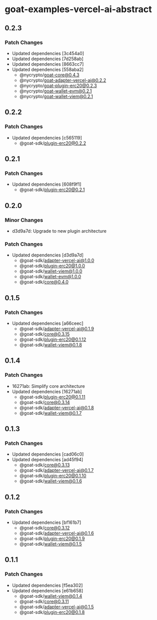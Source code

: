 # goat-examples-vercel-ai-abstract

## 0.2.3

### Patch Changes

- Updated dependencies [3c454a0]
- Updated dependencies [7d258ab]
- Updated dependencies [8663cc7]
- Updated dependencies [558aba2]
  - @nycrypto/goat-core@0.4.3
  - @nycrypto/goat-adapter-vercel-ai@0.2.2
  - @nycrypto/goat-plugin-erc20@0.2.3
  - @nycrypto/goat-wallet-evm@0.2.1
  - @nycrypto/goat-wallet-viem@0.2.1

## 0.2.2

### Patch Changes

- Updated dependencies [c565119]
  - @goat-sdk/plugin-erc20@0.2.2

## 0.2.1

### Patch Changes

- Updated dependencies [608f9f1]
  - @goat-sdk/plugin-erc20@0.2.1

## 0.2.0

### Minor Changes

- d3d9a7d: Upgrade to new plugin architecture

### Patch Changes

- Updated dependencies [d3d9a7d]
  - @goat-sdk/adapter-vercel-ai@1.0.0
  - @goat-sdk/plugin-erc20@1.0.0
  - @goat-sdk/wallet-viem@1.0.0
  - @goat-sdk/wallet-evm@1.0.0
  - @goat-sdk/core@0.4.0

## 0.1.5

### Patch Changes

- Updated dependencies [a66ceec]
  - @goat-sdk/adapter-vercel-ai@0.1.9
  - @goat-sdk/core@0.3.15
  - @goat-sdk/plugin-erc20@0.1.12
  - @goat-sdk/wallet-viem@0.1.8

## 0.1.4

### Patch Changes

- 16271ab: Simplify core architecture
- Updated dependencies [16271ab]
  - @goat-sdk/plugin-erc20@0.1.11
  - @goat-sdk/core@0.3.14
  - @goat-sdk/adapter-vercel-ai@0.1.8
  - @goat-sdk/wallet-viem@0.1.7

## 0.1.3

### Patch Changes

- Updated dependencies [cad06c0]
- Updated dependencies [ad45f94]
  - @goat-sdk/core@0.3.13
  - @goat-sdk/adapter-vercel-ai@0.1.7
  - @goat-sdk/plugin-erc20@0.1.10
  - @goat-sdk/wallet-viem@0.1.6

## 0.1.2

### Patch Changes

- Updated dependencies [bf161b7]
  - @goat-sdk/core@0.3.12
  - @goat-sdk/adapter-vercel-ai@0.1.6
  - @goat-sdk/plugin-erc20@0.1.9
  - @goat-sdk/wallet-viem@0.1.5

## 0.1.1

### Patch Changes

- Updated dependencies [f5ea302]
- Updated dependencies [e61b658]
  - @goat-sdk/wallet-viem@0.1.4
  - @goat-sdk/core@0.3.11
  - @goat-sdk/adapter-vercel-ai@0.1.5
  - @goat-sdk/plugin-erc20@0.1.8
